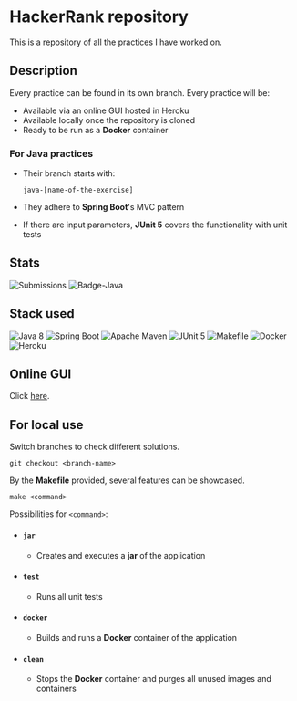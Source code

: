 # HackerRank repository

This is a repository of all the practices I have worked on. 

## Description

Every practice can be found in its own branch. Every practice will be:

- Available via an online GUI hosted in Heroku
- Available locally once the repository is cloned
- Ready to be run as a **Docker** container

### For Java practices
  - Their branch starts with:

    ```
    java-[name-of-the-exercise]
    ```

  - They adhere to **Spring Boot**'s MVC pattern
  - If there are input parameters, **JUnit 5** covers the functionality with unit tests
<!--
### For Python practices

### For JavaScript practices
-->
## Stats

![Submissions](https://img.shields.io/badge/Submissions-26-darkgreen)
![Badge-Java](https://img.shields.io/badge/Java-GOLD-gold)
<!--
![Badge-Python](https://img.shields.io/badge/Python-GOLD-gold)
![Badge-JavaScript](https://img.shields.io/badge/JavaScript-GOLD-gold)
-->

## Stack used

![Java 8](https://img.shields.io/badge/-Java_8-informational?style=flat&logo=java&logoColor=white&color=darkgreen)
![Spring Boot](https://img.shields.io/badge/-Spring_Boot-informational?style=flat&logo=spring&logoColor=white&color=darkgreen)
![Apache Maven](https://img.shields.io/badge/Apache_Maven-informational?style=flat&logo=apache-maven&logoColor=white&color=darkgreen)
![JUnit 5](https://img.shields.io/badge/-JUnit_5-informational?style=flat&logo=junit5&logoColor=white&color=darkgreen)
![Makefile](https://img.shields.io/badge/-Makefile-informational?style=flat&logo=&logoColor=white&color=darkgreen)
![Docker](https://img.shields.io/badge/-Docker-informational?style=flat&logo=docker&logoColor=white&color=darkgreen)
![Heroku](https://img.shields.io/badge/-Heroku-informational?style=flat&logo=heroku&logoColor=white&color=darkgreen)


## Online GUI

Click <a href="">here</a>.

## For local use

Switch branches to check different solutions.

```
git checkout <branch-name>
```

By the **Makefile** provided, several features can be showcased.

```
make <command>
```

Possibilities for `<command>`:

- #### `jar`
  - Creates and executes a **jar** of the application

- #### `test`
  - Runs all unit tests

- #### `docker`
  - Builds and runs a **Docker** container of the application

- #### `clean`
  - Stops the **Docker** container and purges all unused images and containers
